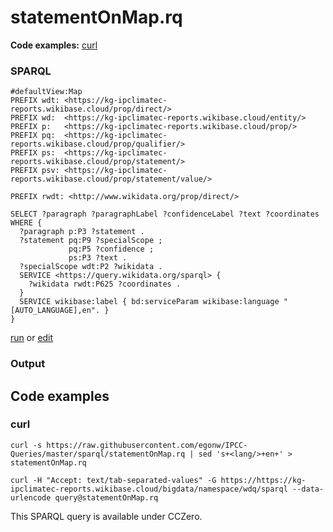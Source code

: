 # statementOnMap.rq
**Code examples:** [curl](#curl)
### SPARQL
```sparql
#defaultView:Map
PREFIX wdt: <https://kg-ipclimatec-reports.wikibase.cloud/prop/direct/>
PREFIX wd:  <https://kg-ipclimatec-reports.wikibase.cloud/entity/>
PREFIX p:   <https://kg-ipclimatec-reports.wikibase.cloud/prop/>
PREFIX pq:  <https://kg-ipclimatec-reports.wikibase.cloud/prop/qualifier/>
PREFIX ps:  <https://kg-ipclimatec-reports.wikibase.cloud/prop/statement/>
PREFIX psv: <https://kg-ipclimatec-reports.wikibase.cloud/prop/statement/value/>

PREFIX rwdt: <http://www.wikidata.org/prop/direct/>

SELECT ?paragraph ?paragraphLabel ?confidenceLabel ?text ?coordinates WHERE {
  ?paragraph p:P3 ?statement .
  ?statement pq:P9 ?specialScope ;
             pq:P5 ?confidence ;
             ps:P3 ?text .
  ?specialScope wdt:P2 ?wikidata .
  SERVICE <https://query.wikidata.org/sparql> {
    ?wikidata rwdt:P625 ?coordinates .
  }
  SERVICE wikibase:label { bd:serviceParam wikibase:language "[AUTO_LANGUAGE],en". }
}
```
[run](https://kg-ipclimatec-reports.wikibase.cloud/query/embed.html#%23defaultView%3AMap%0APREFIX%20wdt%3A%20%3Chttps%3A%2F%2Fkg-ipclimatec-reports.wikibase.cloud%2Fprop%2Fdirect%2F%3E%0APREFIX%20wd%3A%20%20%3Chttps%3A%2F%2Fkg-ipclimatec-reports.wikibase.cloud%2Fentity%2F%3E%0APREFIX%20p%3A%20%20%20%3Chttps%3A%2F%2Fkg-ipclimatec-reports.wikibase.cloud%2Fprop%2F%3E%0APREFIX%20pq%3A%20%20%3Chttps%3A%2F%2Fkg-ipclimatec-reports.wikibase.cloud%2Fprop%2Fqualifier%2F%3E%0APREFIX%20ps%3A%20%20%3Chttps%3A%2F%2Fkg-ipclimatec-reports.wikibase.cloud%2Fprop%2Fstatement%2F%3E%0APREFIX%20psv%3A%20%3Chttps%3A%2F%2Fkg-ipclimatec-reports.wikibase.cloud%2Fprop%2Fstatement%2Fvalue%2F%3E%0A%0APREFIX%20rwdt%3A%20%3Chttp%3A%2F%2Fwww.wikidata.org%2Fprop%2Fdirect%2F%3E%0A%0ASELECT%20%3Fparagraph%20%3FparagraphLabel%20%3FconfidenceLabel%20%3Ftext%20%3Fcoordinates%20WHERE%20%7B%0A%20%20%3Fparagraph%20p%3AP3%20%3Fstatement%20.%0A%20%20%3Fstatement%20pq%3AP9%20%3FspecialScope%20%3B%0A%20%20%20%20%20%20%20%20%20%20%20%20%20pq%3AP5%20%3Fconfidence%20%3B%0A%20%20%20%20%20%20%20%20%20%20%20%20%20ps%3AP3%20%3Ftext%20.%0A%20%20%3FspecialScope%20wdt%3AP2%20%3Fwikidata%20.%0A%20%20SERVICE%20%3Chttps%3A%2F%2Fquery.wikidata.org%2Fsparql%3E%20%7B%0A%20%20%20%20%3Fwikidata%20rwdt%3AP625%20%3Fcoordinates%20.%0A%20%20%7D%0A%20%20SERVICE%20wikibase%3Alabel%20%7B%20bd%3AserviceParam%20wikibase%3Alanguage%20%22%5BAUTO_LANGUAGE%5D%2Cen%22.%20%7D%0A%7D%0A) or [edit](https://kg-ipclimatec-reports.wikibase.cloud/query/#%23defaultView%3AMap%0APREFIX%20wdt%3A%20%3Chttps%3A%2F%2Fkg-ipclimatec-reports.wikibase.cloud%2Fprop%2Fdirect%2F%3E%0APREFIX%20wd%3A%20%20%3Chttps%3A%2F%2Fkg-ipclimatec-reports.wikibase.cloud%2Fentity%2F%3E%0APREFIX%20p%3A%20%20%20%3Chttps%3A%2F%2Fkg-ipclimatec-reports.wikibase.cloud%2Fprop%2F%3E%0APREFIX%20pq%3A%20%20%3Chttps%3A%2F%2Fkg-ipclimatec-reports.wikibase.cloud%2Fprop%2Fqualifier%2F%3E%0APREFIX%20ps%3A%20%20%3Chttps%3A%2F%2Fkg-ipclimatec-reports.wikibase.cloud%2Fprop%2Fstatement%2F%3E%0APREFIX%20psv%3A%20%3Chttps%3A%2F%2Fkg-ipclimatec-reports.wikibase.cloud%2Fprop%2Fstatement%2Fvalue%2F%3E%0A%0APREFIX%20rwdt%3A%20%3Chttp%3A%2F%2Fwww.wikidata.org%2Fprop%2Fdirect%2F%3E%0A%0ASELECT%20%3Fparagraph%20%3FparagraphLabel%20%3FconfidenceLabel%20%3Ftext%20%3Fcoordinates%20WHERE%20%7B%0A%20%20%3Fparagraph%20p%3AP3%20%3Fstatement%20.%0A%20%20%3Fstatement%20pq%3AP9%20%3FspecialScope%20%3B%0A%20%20%20%20%20%20%20%20%20%20%20%20%20pq%3AP5%20%3Fconfidence%20%3B%0A%20%20%20%20%20%20%20%20%20%20%20%20%20ps%3AP3%20%3Ftext%20.%0A%20%20%3FspecialScope%20wdt%3AP2%20%3Fwikidata%20.%0A%20%20SERVICE%20%3Chttps%3A%2F%2Fquery.wikidata.org%2Fsparql%3E%20%7B%0A%20%20%20%20%3Fwikidata%20rwdt%3AP625%20%3Fcoordinates%20.%0A%20%20%7D%0A%20%20SERVICE%20wikibase%3Alabel%20%7B%20bd%3AserviceParam%20wikibase%3Alanguage%20%22%5BAUTO_LANGUAGE%5D%2Cen%22.%20%7D%0A%7D%0A)


### Output
## Code examples
### curl
```shell
curl -s https://raw.githubusercontent.com/egonw/IPCC-Queries/master/sparql/statementOnMap.rq | sed 's+<lang/>+en+' > statementOnMap.rq

curl -H "Accept: text/tab-separated-values" -G https://https://kg-ipclimatec-reports.wikibase.cloud/bigdata/namespace/wdq/sparql --data-urlencode query@statementOnMap.rq
```
This SPARQL query is available under CCZero.
